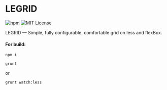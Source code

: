 # LEGRID
[![npm](https://img.shields.io/npm/v/legrid.svg?style=flat-square)]()
[![MIT License](https://img.shields.io/badge/license-MIT-blue.svg?style=flat-square)](https://github.com/pafnuty/DLE-UniForm/blob/master/LICENSE)

LEGRID — Simple, fully configurable, comfortable grid on less and flexBox.

#### For build:

```
npm i
```

```
grunt
```
or
```
grunt watch:less
```


